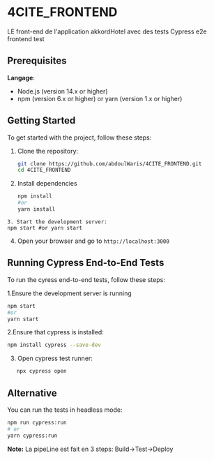 # 4CITE_FRONTEND

LE front-end de l'application akkordHotel avec des tests Cypress e2e frontend test

## Prerequisites
 **Langage**:
- Node.js (version 14.x or higher)
- npm (version 6.x or higher) or yarn (version 1.x or higher)

## Getting Started

To get started with the project, follow these steps:

1. Clone the repository:
   ```sh
   git clone https://github.com/abdoulWaris/4CITE_FRONTEND.git
   cd 4CITE_FRONTEND 
   ```
2. Install dependencies
   ```sh
   npm install
   #or
   yarn install 
```
3. Start the development server:
npm start #or yarn start
```
4. Open your browser and go to `http://localhost:3000`

## Running Cypress End-to-End Tests
To run the cyress end-to-end tests, follow these steps:

1.Ensure the development server is running
```sh
npm start
#or
yarn start
```
2.Ensure that cypress is installed:
```sh
npm install cypress --save-dev
```
3. Open cypress test runner:
```sh
   npx cypress open
```
   ## Alternative

You can run the tests in headless mode:
```sh
npm run cypress:run
# or
yarn cypress:run
```
**Note:** La pipeLine est fait en 3 steps: Build->Test->Deploy
